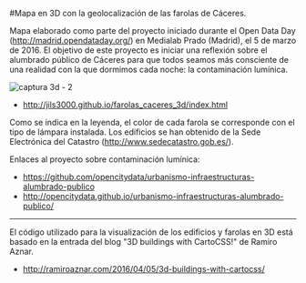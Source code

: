 ﻿#Mapa en 3D con la geolocalización de las farolas de Cáceres.

Mapa elaborado como parte del proyecto iniciado durante el Open Data Day (http://madrid.opendataday.org/) en Medialab Prado (Madrid), el 5 de marzo de 2016. El objetivo de este proyecto es iniciar una reflexión sobre el alumbrado público de Cáceres para que todos seamos más consciente de una realidad con la que dormimos cada noche: la contaminación lumínica.

![captura 3d - 2](https://cloud.githubusercontent.com/assets/11415111/14582179/51cb7074-03fe-11e6-9b5e-f5d0dd02b3e3.PNG)

*  http://jils3000.github.io/farolas_caceres_3d/index.html

Como se indica en la leyenda, el color de cada farola se corresponde con el tipo de lámpara instalada.
Los edificios se han obtenido de la Sede Electrónica del Catastro (http://www.sedecatastro.gob.es/).

Enlaces al proyecto sobre contaminación lumínica:
* https://github.com/opencitydata/urbanismo-infraestructuras-alumbrado-publico
* http://opencitydata.github.io/urbanismo-infraestructuras-alumbrado-publico/

-----------------------------------------------------------------------

El código utilizado para la visualización de los edificios y farolas en 3D está basado en la entrada del blog "3D buildings with CartoCSS!" de Ramiro Aznar.

* http://ramiroaznar.com/2016/04/05/3d-buildings-with-cartocss/




